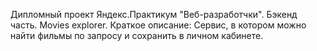 Дипломный проект Яндекс.Практикум "Веб-разработчки". Бэкенд часть.
Movies explorer.
Краткое описание:
Сервис, в котором можно найти фильмы по запросу и сохранить в личном кабинете.
